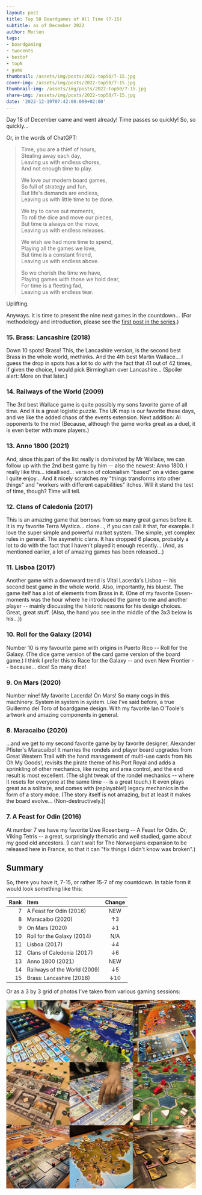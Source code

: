```yaml
---
layout: post
title: Top 50 Boardgames of All Time (7-15)
subtitle: as of December 2022
author: Morten
tags:
- boardgaming
- twocents
- bestof
- topN
- game
thumbnail: /assets/img/posts/2022-top50/7-15.jpg
cover-img: /assets/img/posts/2022-top50/7-15.jpg
thumbnail-img: /assets/img/posts/2022-top50/7-15.jpg
share-img: /assets/img/posts/2022-top50/7-15.jpg
date: '2022-12-19T07:42:00.000+02:00'
---
```


Day 18 of December came and went already! Time passes so quickly! So, so quickly...

Or, in the words of ChatGPT:

> Time, you are a thief of hours,  
> Stealing away each day,  
> Leaving us with endless chores,  
> And not enough time to play.  
>  
> We love our modern board games,  
> So full of strategy and fun,  
> But life's demands are endless,  
> Leaving us with little time to be done.  
>  
> We try to carve out moments,  
> To roll the dice and move our pieces,  
> But time is always on the move,  
> Leaving us with endless releases.  
>  
> We wish we had more time to spend,  
> Playing all the games we love,  
> But time is a constant friend,  
> Leaving us with endless above.  
>  
> So we cherish the time we have,  
> Playing games with those we hold dear,  
> For time is a fleeting fad,  
> Leaving us with endless tear.  

Uplifting.

Anyways. it is time to present the nine next games in the countdown... (For methodology and introduction, please see the [first post in the series](/2022-12-01-top50-part1/).)

### 15. Brass: Lancashire (2018)

Down 10 spots! Brass! This, the Lancashire version, is the second best Brass in the whole world, methinks. And the 4th best Martin Wallace... I guess the drop in spots has a lot to do with the fact that 41 out of 42 times, if given the choice, I would pick Birmingham over Lancashire... (Spoiler alert: More on that later.)

### 14. Railways of the World (2009)

The 3rd best Wallace game is quite possibly my sons favorite game of all time. And it is a great logistic puzzle. The UK map is our favorite these days, and we like the added chaos of the events extension. Next addition: AI opponents to the mix! (Because, although the game works great as a duel, it is even better with more players.)

### 13. Anno 1800 (2021)

And, since this part of the list really is dominated by Mr Wallace, we can follow up with the 2nd best game by him -- also the newest: Anno 1800. I really like this... ideallised... version of colonialism "based" on a video game I quite enjoy... And it nicely scratches my "things transforms into other things" and "workers with different capabilities" itches. Will it stand the test of time, though? Time will tell.

### 12. Clans of Caledonia (2017)

This is an amazing game that borrows from so many great games before it. It is my favorite Terra Mystica... clone..., if you can call it that, for example. I love the super simple and powerful market system. The simple, yet complex rules in general. The asymetric clans. It has dropped 6 places, probably a lot to do with the fact that I haven't played it enough recently... (And, as mentioned earlier, a lot of amazing games has been released...)

### 11. Lisboa (2017)

Another game with a downward trend is Vital Lacerda's Lisboa -- his second best game in the whole world. Also, importantly, his bluest. The game itelf has a lot of elements from Brass in it. (One of my favorite Essen-moments was the hour where he introduced the game to me and another player -- mainly discussing the historic reasons for his design choices. Great, great stuff. (Also, the hand you see in the middle of the 3x3 below is his...))

### 10. Roll for the Galaxy (2014)

Number 10 is my favourite game with origins in Puerto Rico -- Roll for the Galaxy. (The dice game version of the card game version of the board game.) I think I prefer this to Race for the Galaxy -- and even New Frontier -- because... dice! So many dice! 

### 9. On Mars (2020)

Number nine! My favorite Lacerda! On Mars! So many cogs in this machinery. System in system in system. Like I've said before, a true Guillermo del Toro of boardgame design. With my favorite Ian O'Toole's artwork and amazing components in general.

### 8. Maracaibo (2020)

...and we get to my second favorite game by by favorite designer, Alexander Pfister's Maracaibo! It marries the rondels and player board upgrades from Great Western Trail with the hand management of multi-use cards from his Oh My Goods!, revisits the pirate theme of his Port Royal and adds a sprinkling of other mechanics, like racing and area control, and the end result is most excellent. (The slight tweak of the rondel mechanics -- where it resets for everyone at the same time -- is a great touch.) It even plays great as a solitaire, and comes with (replayable!) legacy mechanics in the form of a story mdoe. (The story itself is not amazing, but at least it makes the board evolve... (Non-destructively.))

### 7. A Feast for Odin (2016)

At number 7 we have my favorite Uwe Rosenberg -- A Feast for Odin. Or, Viking Tetris -- a great, surprisingly thematic and well studied, game about my good old ancestors. (I can't wait for The Norwegians expansion to be released here in France, so that it can "fix things I didn't know was broken".)

## Summary

So, there you have it, 7-15, or rather 15-7 of my countdown. In table form it would look something like this:

| Rank  | Item | Change |
|---:|:---|:---:|
| 7  | A Feast for Odin (2016) | NEW |
| 8  | Maracaibo (2020) | ↑3 |
| 9  | On Mars (2020) | ↓1 |
| 10 | Roll for the Galaxy (2014) | N/A |
| 11 | Lisboa (2017) | ↓4 |
| 12 | Clans of Caledonia (2017) | ↓6 |
| 13 | Anno 1800 (2021) | NEW |
| 14 | Railways of the World (2009) | ↓5 |
| 15 | Brass: Lancashire (2018) | ↓10 |

Or as a 3 by 3 grid of photos I've taken from various gaming sessions:

![7-15](/assets/img/posts/2022-top50/7-15.jpg)